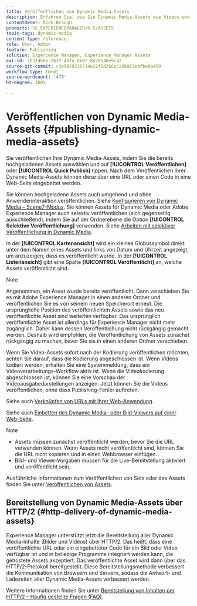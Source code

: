 ```yaml
---
title: Veröffentlichen von Dynamic Media-Assets
description: Erfahren Sie, wie Sie Dynamic Media-Assets wie Videos und Bilder veröffentlichen, einschließlich der HTTP/2-Bereitstellung solcher Assets.
contentOwner: Rick Brough
products: SG_EXPERIENCEMANAGER/6.5/ASSETS
topic-tags: dynamic-media
content-type: reference
role: User, Admin
feature: Publishing
solution: Experience Manager, Experience Manager Assets
exl-id: 7b31db6e-1b3f-4dfe-8b87-8d70548e9c42
source-git-commit: c3e9029236734e22f5d266ac26b923eafbe0a459
workflow-type: tm+mt
source-wordcount: '478'
ht-degree: 100%

---
```


# Veröffentlichen von Dynamic Media-Assets {#publishing-dynamic-media-assets}

Sie veröffentlichen Ihre Dynamic Media-Assets, indem Sie die bereits hochgeladenen Assets auswählen und auf **[!UICONTROL Veröffentlichen]** oder **[!UICONTROL Quick Publish]** tippen. Nach dem Veröffentlichen Ihrer Dynamic Media-Assets können diese über eine URL oder einen Code in eine Web-Seite eingebettet werden.

Sie können hochgeladene Assets auch umgehend und ohne Anwenderinteraktion veröffentlichen. Siehe [Konfigurieren von Dynamic Media – Scene7-Modus](config-dms7.md).
Sie können Assets für Dynamic Media oder Adobe Experience Manager auch selektiv veröffentlichen (sich gegenseitig ausschließend), indem Sie auf der Ordnerebene die Option **[!UICONTROL Selektive Veröffentlichung]** verwenden. Siehe [Arbeiten mit selektiver Veröffentlichung in Dynamic Media](/help/assets/selective-publishing.md).

In der **[!UICONTROL Kartenansicht]** wird ein kleines Globussymbol direkt unter dem Namen eines Assets und links von Datum und Uhrzeit angezeigt, um anzuzeigen, dass es veröffentlicht wurde. In der **[!UICONTROL Listenansicht]** gibt eine Spalte **[!UICONTROL Veröffentlicht]** an, welche Assets veröffentlicht sind.

>[!NOTE]
>
>Angenommen, ein Asset wurde bereits veröffentlicht. Dann verschieben Sie es mit Adobe Experience Manager in einen anderen Ordner und veröffentlichen Sie es von seinem neuen Speicherort erneut. Die ursprüngliche Position des veröffentlichten Assets sowie das neu veröffentlichte Asset sind weiterhin verfügbar. Das ursprünglich veröffentlichte Asset ist allerdings für Experience Manager nicht mehr zugänglich. Daher kann dessen Veröffentlichung nicht rückgängig gemacht werden. Deshalb wird empfohlen, die Veröffentlichung von Assets zunächst rückgängig zu machen, bevor Sie sie in einen anderen Ordner verschieben.

Wenn Sie Video-Assets sofort nach der Kodierung veröffentlichen möchten, achten Sie darauf, dass die Kodierung abgeschlossen ist. Wenn Videos kodiert werden, erhalten Sie eine Systemmeldung, dass ein Videoverarbeitungs-Workflow aktiv ist. Wenn die Videokodierung abgeschlossen ist, können Sie eine Vorschau der Videoausgabedarstellungen anzeigen. Jetzt können Sie die Videos veröffentlichen, ohne dass Publishing-Fehler auftreten.

Siehe auch [Verknüpfen von URLs mit Ihrer Web-Anwendung](linking-urls-to-yourwebapplication.md).

Siehe auch [Einbetten des Dynamic Media- oder Bild-Viewers auf einer Web-Seite](embed-code.md).

>[!NOTE]
>
>* Assets müssen zunächst veröffentlicht werden, bevor Sie die URL verwenden können. Wenn Assets nicht veröffentlicht sind, können Sie die URL nicht kopieren und in einen Webbrowser einfügen.
>* Bild- und Viewer-Vorgaben müssen für die Live-Bereitstellung aktiviert und veröffentlicht sein.
>

Ausführliche Informationen zum Veröffentlichen von Sets oder des Assets finden Sie unter [Veröffentlichen von Assets](manage-assets.md).

## Bereitstellung von Dynamic Media-Assets über HTTP/2 {#http-delivery-of-dynamic-media-assets}

Experience Manager unterstützt jetzt die Bereitstellung aller Dynamic Media-Inhalte (Bilder und Videos) über HTTP/2. Das heißt, dass eine veröffentlichte URL oder ein eingebetteter Code für ein Bild oder Video verfügbar ist und in beliebige Programme integriert werden kann, die gehostete Assets akzeptiert. Das veröffentlichte Asset wird dann über das HTTP/2-Protokoll bereitgestellt. Diese Bereitstellungsmethode verbessert die Kommunikation von Browsern und Servern, sodass die Antwort- und Ladezeiten aller Dynamic Media-Assets verbessert werden.

Weitere Informationen finden Sie unter [Bereitstellung von Inhalten per HTTP/2 – Häufig gestellte Fragen (FAQ)](/help/sites-administering/scene7-http2faq.md).
